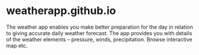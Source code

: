 # weatherapp.github.io
The weather app enables you make better preparation for the day in relation to giving accurate daily weather forecast. The app provides you with details of the weather elements – pressure, winds, precipitation. Browse interactive map etc.
